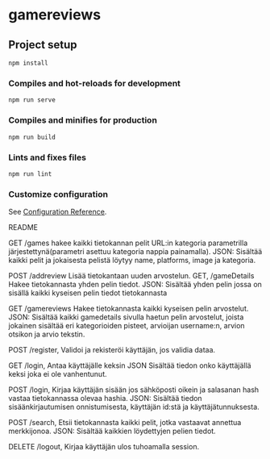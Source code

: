 # gamereviews

## Project setup
```
npm install
```

### Compiles and hot-reloads for development
```
npm run serve
```

### Compiles and minifies for production
```
npm run build
```

### Lints and fixes files
```
npm run lint
```

### Customize configuration
See [Configuration Reference](https://cli.vuejs.org/config/).

README



GET /games hakee kaikki tietokannan pelit URL:in kategoria parametrilla järjestettynä(parametri asettuu kategoria nappia painamalla).
JSON: Sisältää kaikki pelit ja jokaisesta pelistä löytyy name, platforms, image ja kategoria.

POST /addreview Lisää tietokantaan uuden arvostelun.
GET, /gameDetails Hakee tietokannasta yhden pelin tiedot.
JSON: Sisältää yhden pelin jossa on sisällä kaikki kyseisen pelin tiedot tietokannasta

GET /gamereviews Hakee tietokannasta kaikki kyseisen pelin arvostelut. 
JSON: Sisältää kaikki gamedetails sivulla haetun pelin arvostelut, joista jokainen sisältää eri kategorioiden pisteet, arvioijan username:n, arvion otsikon ja arvio tekstin.

POST /register, Validoi ja rekisteröi käyttäjän, jos validia dataa.


GET /login, Antaa käyttäjälle keksin
JSON Sisältää tiedon onko käyttäjällä keksi joka ei ole vanhentunut.


POST /login, Kirjaa käyttäjän sisään jos sähköposti oikein ja salasanan hash vastaa 
tietokannassa olevaa hashia.
JSON: Sisältää tiedon sisäänkirjautumisen onnistumisesta, käyttäjän id:stä ja käyttäjätunnuksesta.

POST /search, Etsii tietokannasta kaikki pelit, jotka vastaavat annettua merkkijonoa.
JSON: Sisältää kaikkien löydettyjen pelien tiedot.

DELETE /logout, Kirjaa käyttäjän ulos tuhoamalla session.

